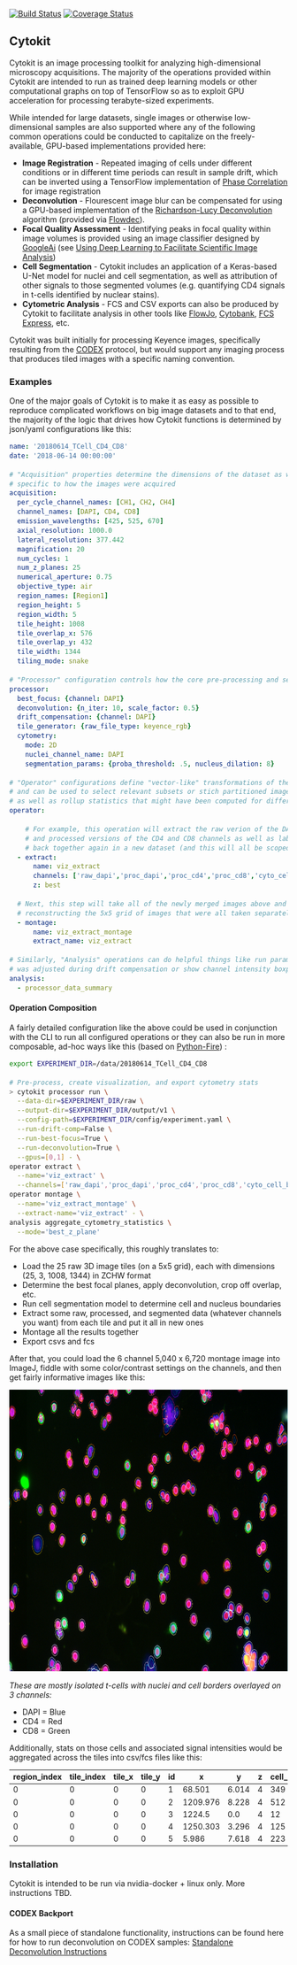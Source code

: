 [![Build Status](https://travis-ci.org/hammerlab/cytokit.svg?branch=master)](https://travis-ci.org/hammerlab/cytokit)
[![Coverage Status](https://coveralls.io/repos/github/hammerlab/codex/badge.svg?branch=master)](https://coveralls.io/github/hammerlab/codex?branch=master)

## Cytokit

Cytokit is an image processing toolkit for analyzing high-dimensional microscopy acquisitions.  The 
majority of the operations provided within Cytokit are intended to run as trained
deep learning models or other computational graphs on top of TensorFlow so as to exploit
GPU acceleration for processing terabyte-sized experiments.  

While intended for large datasets, 
single images or otherwise low-dimensional samples are also supported where any of the following 
common operations could be conducted to capitalize on the freely-available, GPU-based implementations
provided here:

- **Image Registration** - Repeated imaging of cells under different conditions or in different 
time periods can result in sample drift, which can be inverted using a TensorFlow 
implementation of [Phase Correlation](https://en.wikipedia.org/wiki/Phase_correlation) for 
image registration
- **Deconvolution** - Flourescent image blur can be compensated for using a GPU-based implementation
of the [Richardson-Lucy Deconvolution](https://en.wikipedia.org/wiki/Richardson%E2%80%93Lucy_deconvolution) algorithm (provided via [Flowdec](https://github.com/hammerlab/flowdec)).
- **Focal Quality Assessment** - Identifying peaks in focal quality within image volumes is 
provided using an image classifier designed by [GoogleAi](https://ai.google/) 
(see [Using Deep Learning to Facilitate Scientific Image Analysis](https://ai.googleblog.com/2018/03/using-deep-learning-to-facilitate.html)) 
- **Cell Segmentation** - Cytokit includes an application of a Keras-based
U-Net model for nuclei and cell segmentation, as well as attribution of other signals
to those segmented volumes (e.g. quantifying CD4 signals in t-cells identified
by nuclear stains).
- **Cytometric Analysis** - FCS and CSV exports can also be produced by Cytokit to facilitate
analysis in other tools like [FlowJo](https://www.flowjo.com/), [Cytobank](https://www.cytobank.org/), [FCS Express](https://www.denovosoftware.com/site/Flow-RUO-Overview.shtml), etc.    

Cytokit was built initially for processing Keyence images, specifically resulting from the [CODEX](https://www.akoyabio.com/technology/) protocol,
but would support any imaging process that produces tiled images with a specific naming convention.

### Examples 

One of the major goals of Cytokit is to make it as easy as possible to reproduce complicated workflows on big image datasets and to that end, the majority of the logic that
drives how Cytokit functions is determined by json/yaml configurations like this:

```yaml
name: '20180614_TCell_CD4_CD8'
date: '2018-06-14 00:00:00'

# "Acquisition" properties determine the dimensions of the dataset as well as many parameters
# specific to how the images were acquired
acquisition:
  per_cycle_channel_names: [CH1, CH2, CH4]
  channel_names: [DAPI, CD4, CD8]
  emission_wavelengths: [425, 525, 670]
  axial_resolution: 1000.0
  lateral_resolution: 377.442
  magnification: 20
  num_cycles: 1
  num_z_planes: 25
  numerical_aperture: 0.75
  objective_type: air
  region_names: [Region1]
  region_height: 5
  region_width: 5
  tile_height: 1008
  tile_overlap_x: 576
  tile_overlap_y: 432
  tile_width: 1344
  tiling_mode: snake

# "Processor" configuration controls how the core pre-processing and segmentation steps behave
processor:
  best_focus: {channel: DAPI}
  deconvolution: {n_iter: 10, scale_factor: 0.5}
  drift_compensation: {channel: DAPI}
  tile_generator: {raw_file_type: keyence_rgb}
  cytometry: 
    mode: 2D
    nuclei_channel_name: DAPI
    segmentation_params: {proba_threshold: .5, nucleus_dilation: 8}

# "Operator" configurations define "vector-like" transformations of the entire dataset
# and can be used to select relevant subsets or stich partitioned images back together,
# as well as rollup statistics that might have been computed for different dataset partitions
operator:

    # For example, this operation will extract the raw verion of the DAPI channel, the deconvolved/cleanup-version of the same image,
    # and processed versions of the CD4 and CD8 channels as well as labeled cell and nucleus boundary volumes before combining them
    # back together again in a new dataset (and this will all be scoped to only the z-planes assessed to have the best focus)
  - extract:
      name: viz_extract
      channels: ['raw_dapi','proc_dapi','proc_cd4','proc_cd8','cyto_cell_boundary','cyto_nucleus_boundary']
      z: best

  # Next, this step will take all of the newly merged images above and "montage" them together, which in this case means 
  # reconstructing the 5x5 grid of images that were all taken separately with the microscope
  - montage:
      name: viz_extract_montage
      extract_name: viz_extract

# Similarly, "Analysis" operations can do helpful things like run parameterized notebooks that demonstrate how much each tile
# was adjusted during drift compensation or show channel intensity boxplots over the tiles as way to identify over/under exposure
analysis:
  - processor_data_summary 
```

#### Operation Composition

A fairly detailed configuration like the above could be used in conjunction with the CLI to run all configured operations or they can also be run in more composable, ad-hoc ways like this (based on [Python-Fire](https://github.com/google/python-fire)) :

```bash
export EXPERIMENT_DIR=/data/20180614_TCell_CD4_CD8

# Pre-process, create visualization, and export cytometry stats
> cytokit processor run \
  --data-dir=$EXPERIMENT_DIR/raw \
  --output-dir=$EXPERIMENT_DIR/output/v1 \
  --config-path=$EXPERIMENT_DIR/config/experiment.yaml \
  --run-drift-comp=False \
  --run-best-focus=True \
  --run-deconvolution=True \
  --gpus=[0,1] - \
operator extract \
  --name='viz_extract' \
  --channels=['raw_dapi','proc_dapi','proc_cd4','proc_cd8','cyto_cell_boundary','cyto_nucleus_boundary'] - \
operator montage \
  --name='viz_extract_montage' \
  --extract-name='viz_extract' - \
analysis aggregate_cytometry_statistics \
  --mode='best_z_plane'
```

For the above case specifically, this roughly translates to:
- Load the 25 raw 3D image tiles (on a 5x5 grid), each with dimensions (25, 3, 1008, 1344) in ZCHW format
- Determine the best focal planes, apply deconvolution, crop off overlap, etc.
- Run cell segmentation model to determine cell and nucleus boundaries
- Extract some raw, processed, and segmented data (whatever channels you want) from each tile and put it all in new ones
- Montage all the results together
- Export csvs and fcs

After that, you could load the 6 channel 5,040 x 6,720 montage image into ImageJ, fiddle with some color/contrast settings on the channels, and then get fairly informative images like this:

<img src="docs/images/cytokit_tcell_example_1.png" width="872" height="509"/>

*These are mostly isolated t-cells with nuclei and cell borders overlayed on 3 channels:*

- DAPI = Blue
- CD4 = Red
- CD8 = Green

Additionally, stats on those cells and associated signal intensities would be aggregated across the tiles into csv/fcs files like this:

| region_index | tile_index | tile_x | tile_y | id | x                  | y                  | z | cell_size | cell_solidity      | nucleus_size | nucleus_solidity   | ch:DAPI            | ch:CD4             | ch:CD8            | best_z |
|--------------|------------|--------|--------|----|--------------------|--------------------|---|-----------|--------------------|--------------|--------------------|--------------------|--------------------|-------------------|--------|  
| 0            | 0          | 0      | 0      | 1  | 68.501  | 6.014  | 4 | 349       | 0.974 | 99           | 0.980 | 80.406  | 30.555 | 93.871 | 4      | 
| 0            | 0          | 0      | 0      | 2  | 1209.976       | 8.228        | 4 | 512       | 0.967 | 180          | 0.978 | 74.873       | 87.597        | 61.416      | 4      | 
| 0            | 0          | 0      | 0      | 3  | 1224.5             | 0.0                | 4 | 12        | 1.0                | 4            | 1.0                | 73.75              | 82.416  | 64.416 | 4      | 
| 0            | 0          | 0      | 0      | 4  | 1250.303 | 3.296 | 4 | 125       | 0.968 | 21           | 0.954 | 49.608 | 108.024            | 85.336            | 4      | 
| 0            | 0          | 0      | 0      | 5  | 5.986  | 7.618 | 4 | 223       | 0.965 | 72           | 0.935  | 57.309 | 25.008  | 36.686 | 4      | 


### Installation

Cytokit is intended to be run via nvidia-docker + linux only.  More instructions TBD.

#### CODEX Backport

As a small piece of standalone functionality, instructions can be found here for how to
run deconvolution on CODEX samples: [Standalone Deconvolution Instructions](python/standalone/deconvolution)
